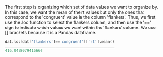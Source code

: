  The first step is organizing which set of data values we want to organize by. In this case, we want the mean of the rt values but only the ones that correspond to the 'congruent' value in the column 'flankers'. Thus, we first use the .loc function to select the flankers column, and then use the '==' sign to indicate which values we want within the 'flankers' column. We use [] brackets because it is a Pandas dataframe.


```python
dat.loc[dat['flankers']=='congruent']['rt'].mean()
__________________________________________________
416.0478079416664
```
